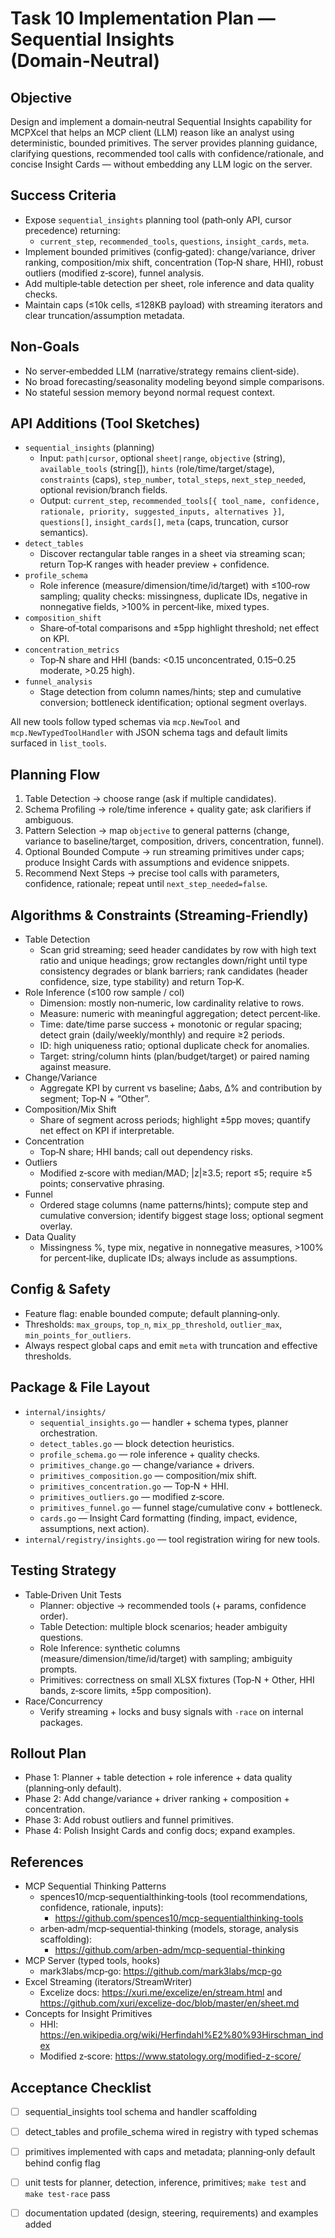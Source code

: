 # Task 10 Implementation Plan — Sequential Insights (Domain‑Neutral)

## Objective
Design and implement a domain‑neutral Sequential Insights capability for MCPXcel that helps an MCP client (LLM) reason like an analyst using deterministic, bounded primitives. The server provides planning guidance, clarifying questions, recommended tool calls with confidence/rationale, and concise Insight Cards — without embedding any LLM logic on the server.

## Success Criteria
- Expose `sequential_insights` planning tool (path‑only API, cursor precedence) returning:
  - `current_step`, `recommended_tools`, `questions`, `insight_cards`, `meta`.
- Implement bounded primitives (config‑gated): change/variance, driver ranking, composition/mix shift, concentration (Top‑N share, HHI), robust outliers (modified z‑score), funnel analysis.
- Add multiple‑table detection per sheet, role inference and data quality checks.
- Maintain caps (≤10k cells, ≤128KB payload) with streaming iterators and clear truncation/assumption metadata.

## Non‑Goals
- No server‑embedded LLM (narrative/strategy remains client‑side).
- No broad forecasting/seasonality modeling beyond simple comparisons.
- No stateful session memory beyond normal request context.

## API Additions (Tool Sketches)
- `sequential_insights` (planning)
  - Input: `path|cursor`, optional `sheet|range`, `objective` (string), `available_tools` (string[]), `hints` (role/time/target/stage), `constraints` (caps), `step_number`, `total_steps`, `next_step_needed`, optional revision/branch fields.
  - Output: `current_step`, `recommended_tools[{ tool_name, confidence, rationale, priority, suggested_inputs, alternatives }]`, `questions[]`, `insight_cards[]`, `meta` (caps, truncation, cursor semantics).
- `detect_tables`
  - Discover rectangular table ranges in a sheet via streaming scan; return Top‑K ranges with header preview + confidence.
- `profile_schema`
  - Role inference (measure/dimension/time/id/target) with ≤100‑row sampling; quality checks: missingness, duplicate IDs, negative in nonnegative fields, >100% in percent‑like, mixed types.
- `composition_shift`
  - Share‑of‑total comparisons and ±5pp highlight threshold; net effect on KPI.
- `concentration_metrics`
  - Top‑N share and HHI (bands: <0.15 unconcentrated, 0.15–0.25 moderate, >0.25 high).
- `funnel_analysis`
  - Stage detection from column names/hints; step and cumulative conversion; bottleneck identification; optional segment overlays.

All new tools follow typed schemas via `mcp.NewTool` and `mcp.NewTypedToolHandler` with JSON schema tags and default limits surfaced in `list_tools`.

## Planning Flow
1) Table Detection → choose range (ask if multiple candidates).
2) Schema Profiling → role/time inference + quality gate; ask clarifiers if ambiguous.
3) Pattern Selection → map `objective` to general patterns (change, variance to baseline/target, composition, drivers, concentration, funnel).
4) Optional Bounded Compute → run streaming primitives under caps; produce Insight Cards with assumptions and evidence snippets.
5) Recommend Next Steps → precise tool calls with parameters, confidence, rationale; repeat until `next_step_needed=false`.

## Algorithms & Constraints (Streaming‑Friendly)
- Table Detection
  - Scan grid streaming; seed header candidates by row with high text ratio and unique headings; grow rectangles down/right until type consistency degrades or blank barriers; rank candidates (header confidence, size, type stability) and return Top‑K.
- Role Inference (≤100 row sample / col)
  - Dimension: mostly non‑numeric, low cardinality relative to rows.
  - Measure: numeric with meaningful aggregation; detect percent‑like.
  - Time: date/time parse success + monotonic or regular spacing; detect grain (daily/weekly/monthly) and require ≥2 periods.
  - ID: high uniqueness ratio; optional duplicate check for anomalies.
  - Target: string/column hints (plan/budget/target) or paired naming against measure.
- Change/Variance
  - Aggregate KPI by current vs baseline; Δabs, Δ% and contribution by segment; Top‑N + “Other”.
- Composition/Mix Shift
  - Share of segment across periods; highlight ±5pp moves; quantify net effect on KPI if interpretable.
- Concentration
  - Top‑N share; HHI bands; call out dependency risks.
- Outliers
  - Modified z‑score with median/MAD; |z|≥3.5; report ≤5; require ≥5 points; conservative phrasing.
- Funnel
  - Ordered stage columns (name patterns/hints); compute step and cumulative conversion; identify biggest stage loss; optional segment overlay.
- Data Quality
  - Missingness %, type mix, negative in nonnegative measures, >100% for percent‑like, duplicate IDs; always include as assumptions.

## Config & Safety
- Feature flag: enable bounded compute; default planning‑only.
- Thresholds: `max_groups`, `top_n`, `mix_pp_threshold`, `outlier_max`, `min_points_for_outliers`.
- Always respect global caps and emit `meta` with truncation and effective thresholds.

## Package & File Layout
- `internal/insights/`
  - `sequential_insights.go` — handler + schema types, planner orchestration.
  - `detect_tables.go` — block detection heuristics.
  - `profile_schema.go` — role inference + quality checks.
  - `primitives_change.go` — change/variance + drivers.
  - `primitives_composition.go` — composition/mix shift.
  - `primitives_concentration.go` — Top‑N + HHI.
  - `primitives_outliers.go` — modified z‑score.
  - `primitives_funnel.go` — funnel stage/cumulative conv + bottleneck.
  - `cards.go` — Insight Card formatting (finding, impact, evidence, assumptions, next action).
- `internal/registry/insights.go` — tool registration wiring for new tools.

## Testing Strategy
- Table‑Driven Unit Tests
  - Planner: objective → recommended tools (+ params, confidence order).
  - Table Detection: multiple block scenarios; header ambiguity questions.
  - Role Inference: synthetic columns (measure/dimension/time/id/target) with sampling; ambiguity prompts.
  - Primitives: correctness on small XLSX fixtures (Top‑N + Other, HHI bands, z‑score limits, ±5pp composition).
- Race/Concurrency
  - Verify streaming + locks and busy signals with `-race` on internal packages.

## Rollout Plan
- Phase 1: Planner + table detection + role inference + data quality (planning‑only default).
- Phase 2: Add change/variance + driver ranking + composition + concentration.
- Phase 3: Add robust outliers and funnel primitives.
- Phase 4: Polish Insight Cards and config docs; expand examples.

## References
- MCP Sequential Thinking Patterns
  - spences10/mcp‑sequentialthinking‑tools (tool recommendations, confidence, rationale, inputs):
    - https://github.com/spences10/mcp-sequentialthinking-tools
  - arben‑adm/mcp‑sequential‑thinking (models, storage, analysis scaffolding):
    - https://github.com/arben-adm/mcp-sequential-thinking
- MCP Server (typed tools, hooks)
  - mark3labs/mcp‑go: https://github.com/mark3labs/mcp-go
- Excel Streaming (iterators/StreamWriter)
  - Excelize docs: https://xuri.me/excelize/en/stream.html and https://github.com/xuri/excelize-doc/blob/master/en/sheet.md
- Concepts for Insight Primitives
  - HHI: https://en.wikipedia.org/wiki/Herfindahl%E2%80%93Hirschman_index
  - Modified z‑score: https://www.statology.org/modified-z-score/

## Acceptance Checklist
- [ ] sequential_insights tool schema and handler scaffolding
- [ ] detect_tables and profile_schema wired in registry with typed schemas
- [ ] primitives implemented with caps and metadata; planning‑only default behind config flag
- [ ] unit tests for planner, detection, inference, primitives; `make test` and `make test-race` pass
- [ ] documentation updated (design, steering, requirements) and examples added

